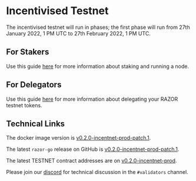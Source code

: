 # Incentivised Testnet

The incentivised testnet will run in phases; the first phase will run from 27th January 2022, 1 PM UTC to 27th February 2022, 1 PM UTC.

## For Stakers

Use this guide [here](Stake.md) for more information about staking and running a node.

## For Delegators

Use this guide [here](Delegation/Delegate.md) for more information about delegating your RAZOR testnet tokens.

## Technical Links

The docker image version is [v0.2.0-incentnet-prod-patch.1](https://hub.docker.com/layers/razornetwork/razor-go/v0.2.0-incentnet-prod-patch.1/images/sha256-d6e9d10ecc0b18ebc1e2f01c31988f6aff41b7636990c35e1002c2da925014cc?context=explore).

The latest `razor-go` release on GitHub is [v0.2.0-incentnet-prod-patch.1](https://github.com/razor-network/razor-go/releases/tag/v0.2.0-incentnet-prod-patch.1).

The latest TESTNET contract addresses are on [v0.2.0-incentnet-prod](https://github.com/razor-network/contracts/blob/refs/tags/v0.2.0-incentnet-prod/deployed/mumbai/addresses.json).

Please join our [discord](https://discord.gg/EC53qp2kJ6) for technical discussion in the `#validators` channel.

